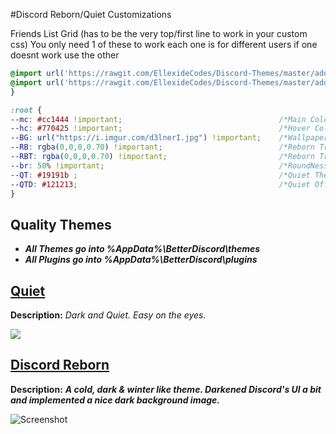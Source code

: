 
#Discord Reborn/Quiet Customizations

Friends List Grid (has to be the very top/first line to work in your custom css)
You only need 1 of these to work each one is for different users if one doesnt work use the other
```css
@import url('https://rawgit.com/EllexideCodes/Discord-Themes/master/addons/friendGrid.css');
@import url('https://rawgit.com/EllexideCodes/Discord-Themes/master/addons/friendGrid-two.css');
}

:root { 
--mc: #cc1444 !important;                                   /*Main Colour*/     
--hc: #770425 !important;                                   /*Hover Colour*/       
--BG: url("https://i.imgur.com/d3lnerI.jpg") !important;    /*Wallpaper*/  
--RB: rgba(0,0,0,0.70) !important;                          /*Reborn Transparency Higher is Darker*/   
--RBT: rgba(0,0,0,0.70) !important;                         /*Reborn Transparency For Popouts*/   
--br: 50% !important;                                       /*RoundNess of Icons*/    
--QT: #19191b ;                                             /*Quiet Theme Colour*/    
--QTD: #121213;                                             /*Quiet Off Parts Colour*/    
}
```

## Quality Themes
* ***All **Themes** go into %AppData%\BetterDiscord\themes***
* ***All **Plugins** go into %AppData%\BetterDiscord\plugins***



## [Quiet](https://github.com/squee666/Discord-Themes/blob/master/Themes/Quiet.theme.css)

**Description:** <i>Dark and Quiet. Easy on the eyes.</i>

![](https://i.imgur.com/SaAjXjx.png)


## [Discord Reborn](https://github.com/squee666Discord-Themes-and-Plugins/blob/master/Themes/Discord%20Reborn.theme.css)

**Description:** ***A cold, dark & winter like theme. Darkened Discord's UI a bit and implemented a nice dark background image.***


![Screenshot](https://cdn.shopify.com/s/files/1/2718/8938/files/shill7_1944x.jpg?v=1515703248)
